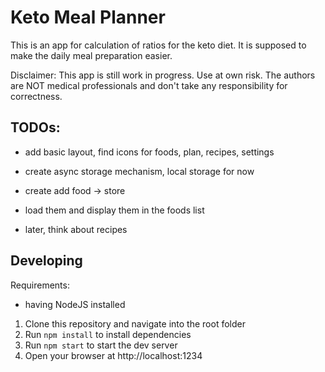 # Keto Meal Planner

This is an app for calculation of ratios for the keto diet. It is
supposed to make the daily meal preparation easier.

Disclaimer: This app is still work in progress. Use at own risk.
The authors are NOT medical professionals and don't take any responsibility
for correctness.

## TODOs:
- add basic layout, find icons for foods, plan, recipes, settings
- create async storage mechanism, local storage for now
- create add food -> store
- load them and display them in the foods list

- later, think about recipes

## Developing

Requirements:
- having NodeJS installed

1. Clone this repository and navigate into the root folder
2. Run `npm install` to install dependencies
3. Run `npm start` to start the dev server
4. Open your browser at http://localhost:1234
